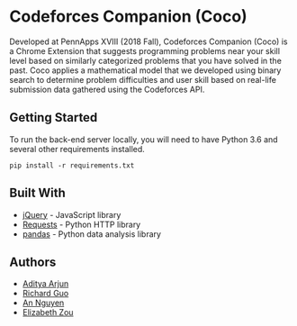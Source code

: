 # Codeforces Companion (Coco)

Developed at PennApps XVIII (2018 Fall), Codeforces Companion (Coco) is a Chrome Extension that suggests programming problems near your skill level based on similarly categorized problems that you have solved in the past. Coco applies a mathematical model that we developed using binary search to determine problem difficulties and user skill based on real-life submission data gathered using the Codeforces API.

## Getting Started

To run the back-end server locally, you will need to have Python 3.6 and several other requirements installed.

```
pip install -r requirements.txt
```

## Built With

* [jQuery](http://jquery.com/) - JavaScript library
* [Requests](http://docs.python-requests.org/en/master/) - Python HTTP library
* [pandas](https://pandas.pydata.org/) - Python data analysis library

## Authors

* [Aditya Arjun](https://github.com/aditya-arjun)
* [Richard Guo](https://github.com/richardg999)
* [An Nguyen](https://github.com/aqn180001)
* [Elizabeth Zou](https://github.com/wflms20110333)
